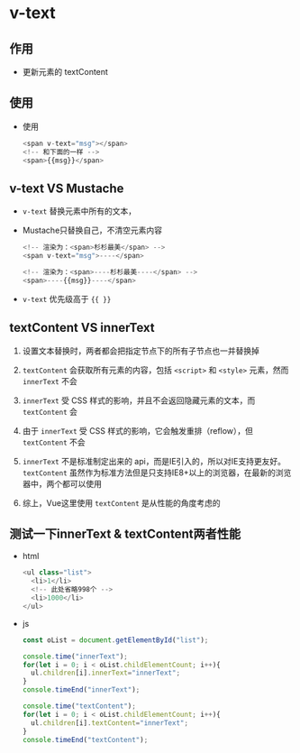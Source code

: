 # v-text

## 作用

  - 更新元素的 textContent

## 使用

  - 使用

    ```javascript
    <span v-text="msg"></span>
    <!-- 和下面的一样 -->
    <span>{{msg}}</span>
    ```

## v-text VS Mustache

  - `v-text` 替换元素中所有的文本，

  - Mustache只替换自己，不清空元素内容

    ```javascript
    <!-- 渲染为：<span>杉杉最美</span> -->
    <span v-text="msg">----</span>

    <!-- 渲染为：<span>----杉杉最美----</span> -->
    <span>----{{msg}}----</span>
    ```

  - `v-text` 优先级高于 `{{ }}`

## textContent VS innerText

1.  设置文本替换时，两者都会把指定节点下的所有子节点也一并替换掉

2.  `textContent` 会获取所有元素的内容，包括 `<script>` 和 `<style>` 元素，然而 `innerText` 不会

3.  `innerText` 受 CSS 样式的影响，并且不会返回隐藏元素的文本，而 `textContent` 会

4.  由于 `innerText` 受 CSS 样式的影响，它会触发重排（reflow），但 `textContent` 不会

5.  `innerText` 不是标准制定出来的 api，而是IE引入的，所以对IE支持更友好。`textContent` 虽然作为标准方法但是只支持IE8+以上的浏览器，在最新的浏览器中，两个都可以使用

6.  综上，Vue这里使用 `textContent` 是从性能的角度考虑的

## 测试一下innerText & textContent两者性能

  - html

    ```javascript
    <ul class="list">
      <li>1</li>
      <!-- 此处省略998个 -->
      <li>1000</li>
    </ul>
    ```

  - js

    ```javascript
    const oList = document.getElementById("list");

    console.time("innerText");
    for(let i = 0; i < oList.childElementCount; i++){
      ul.children[i].innerText="innerText";
    }
    console.timeEnd("innerText");

    console.time("textContent");
    for(let i = 0; i < oList.childElementCount; i++){
      ul.children[i].textContent="innerText";
    }
    console.timeEnd("textContent");
    ```
